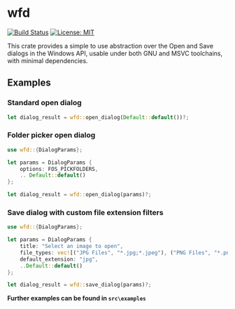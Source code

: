 # wfd 
[![Build Status](https://github.com/ben-wallis/wfd/workflows/Build/badge.svg)](https://github.com/ben-wallis/wfd/actions)
[![License: MIT](https://img.shields.io/badge/License-MIT-yellow.svg)](https://opensource.org/licenses/MIT)

This crate provides a simple to use abstraction over the Open and Save dialogs in the Windows API, usable under both GNU and MSVC toolchains, with minimal dependencies.

## Examples

### Standard open dialog
```rust
let dialog_result = wfd::open_dialog(Default::default())?;
```

### Folder picker open dialog
```rust
use wfd::{DialogParams};

let params = DialogParams {
    options: FOS_PICKFOLDERS,
    .. Default::default()
};

let dialog_result = wfd::open_dialog(params)?;
```

### Save dialog with custom file extension filters
```rust
use wfd::{DialogParams};

let params = DialogParams {
    title: "Select an image to open",
    file_types: vec![("JPG Files", "*.jpg;*.jpeg"), ("PNG Files", "*.png"), ("Bitmap Files", "*.bmp")],
    default_extension: "jpg",
    ..Default::default()
};

let dialog_result = wfd::save_dialog(params)?;
```

**Further examples can be found in `src\examples`**
